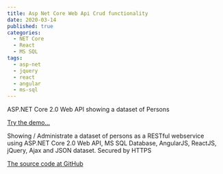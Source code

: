 ```yaml
---
title: Asp Net Core Web Api Crud functionality
date: 2020-03-14
published: true
categories:
  - NET Core
  - React
  - MS SQL
tags:
  - asp-net
  - jquery
  - react
  - angular
  - ms-sql
---
```


ASP.NET Core 2.0 Web API showing a dataset of Persons

<a href="https://persons.api.core.persteenolsen.com" target="_blank" title="Show persons as a webservice">Try the demo...</a>

<p>Showing / Administrate a dataset of persons as a RESTful webservice using ASP.NET Core 2.0 Web API, MS SQL Database, AngularJS, ReactJS, jQuery, Ajax and JSON dataset. Secured by HTTPS</p>


<a href="https://github.com/persteenolsen/core-two-zero-js" target="_blank">The source code at GitHub</a>
